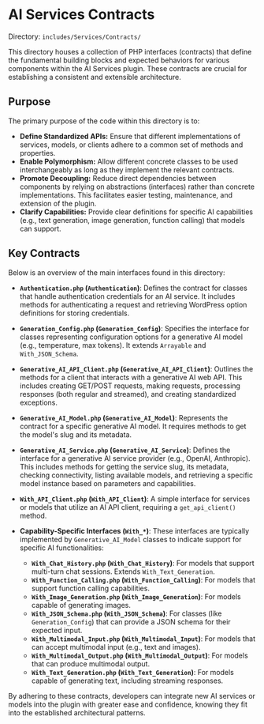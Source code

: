 # AI Services Contracts

Directory: `includes/Services/Contracts/`

This directory houses a collection of PHP interfaces (contracts) that define the fundamental building blocks and expected behaviors for various components within the AI Services plugin. These contracts are crucial for establishing a consistent and extensible architecture.

## Purpose

The primary purpose of the code within this directory is to:

*   **Define Standardized APIs:** Ensure that different implementations of services, models, or clients adhere to a common set of methods and properties.
*   **Enable Polymorphism:** Allow different concrete classes to be used interchangeably as long as they implement the relevant contracts.
*   **Promote Decoupling:** Reduce direct dependencies between components by relying on abstractions (interfaces) rather than concrete implementations. This facilitates easier testing, maintenance, and extension of the plugin.
*   **Clarify Capabilities:** Provide clear definitions for specific AI capabilities (e.g., text generation, image generation, function calling) that models can support.

## Key Contracts

Below is an overview of the main interfaces found in this directory:

*   **`Authentication.php` (`Authentication`)**:
    Defines the contract for classes that handle authentication credentials for an AI service. It includes methods for authenticating a request and retrieving WordPress option definitions for storing credentials.

*   **`Generation_Config.php` (`Generation_Config`)**:
    Specifies the interface for classes representing configuration options for a generative AI model (e.g., temperature, max tokens). It extends `Arrayable` and `With_JSON_Schema`.

*   **`Generative_AI_API_Client.php` (`Generative_AI_API_Client`)**:
    Outlines the methods for a client that interacts with a generative AI web API. This includes creating GET/POST requests, making requests, processing responses (both regular and streamed), and creating standardized exceptions.

*   **`Generative_AI_Model.php` (`Generative_AI_Model`)**:
    Represents the contract for a specific generative AI model. It requires methods to get the model's slug and its metadata.

*   **`Generative_AI_Service.php` (`Generative_AI_Service`)**:
    Defines the interface for a generative AI service provider (e.g., OpenAI, Anthropic). This includes methods for getting the service slug, its metadata, checking connectivity, listing available models, and retrieving a specific model instance based on parameters and capabilities.

*   **`With_API_Client.php` (`With_API_Client`)**:
    A simple interface for services or models that utilize an AI API client, requiring a `get_api_client()` method.

*   **Capability-Specific Interfaces (`With_*`)**:
    These interfaces are typically implemented by `Generative_AI_Model` classes to indicate support for specific AI functionalities:
    *   **`With_Chat_History.php` (`With_Chat_History`)**: For models that support multi-turn chat sessions. Extends `With_Text_Generation`.
    *   **`With_Function_Calling.php` (`With_Function_Calling`)**: For models that support function calling capabilities.
    *   **`With_Image_Generation.php` (`With_Image_Generation`)**: For models capable of generating images.
    *   **`With_JSON_Schema.php` (`With_JSON_Schema`)**: For classes (like `Generation_Config`) that can provide a JSON schema for their expected input.
    *   **`With_Multimodal_Input.php` (`With_Multimodal_Input`)**: For models that can accept multimodal input (e.g., text and images).
    *   **`With_Multimodal_Output.php` (`With_Multimodal_Output`)**: For models that can produce multimodal output.
    *   **`With_Text_Generation.php` (`With_Text_Generation`)**: For models capable of generating text, including streaming responses.

By adhering to these contracts, developers can integrate new AI services or models into the plugin with greater ease and confidence, knowing they fit into the established architectural patterns.
